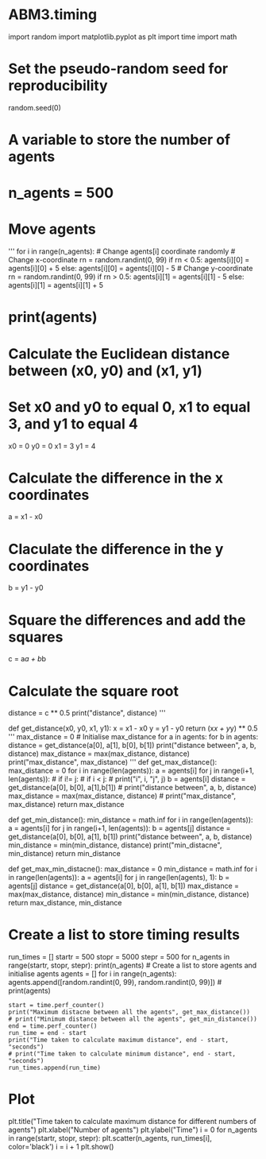 # ABM3.timing
import random
import matplotlib.pyplot as plt
import time
import math

# Set the pseudo-random seed for reproducibility
random.seed(0)

# A variable to store the number of agents
# n_agents = 500

# Move agents
'''
for i in range(n_agents):
    # Change agents[i] coordinate randomly
    # Change x-coordinate
    rn = random.randint(0, 99)
    if rn < 0.5:
        agents[i][0] = agents[i][0] + 5
    else:
        agents[i][0] = agents[i][0] - 5
    # Change y-coordinate
    rn = random.randint(0, 99)
    if rn > 0.5:
        agents[i][1] = agents[i][1] - 5
    else:
        agents[i][1] = agents[i][1] + 5
# print(agents)

# Calculate the Euclidean distance between (x0, y0) and (x1, y1)
# Set x0 and y0 to equal 0, x1 to equal 3, and y1 to equal 4
x0 = 0
y0 = 0
x1 = 3
y1 = 4
# Calculate the difference in the x coordinates
a = x1 - x0
# Claculate the difference in the y coordinates
b = y1 - y0
# Square the differences and add the squares
c = a*a + b*b
# Calculate the square root
distance = c ** 0.5
print("distance", distance)
'''

def get_distance(x0, y0, x1, y1):
    x = x1 - x0
    y = y1 - y0
    return (x*x + y*y) ** 0.5
'''
max_distance = 0 # Initialise max_distance
for a in agents:
    for b in agents:
        distance = get_distance(a[0], a[1], b[0], b[1])
        print("distance between", a, b, distance)
        max_distance = max(max_distance, distance)
        print("max_distance", max_distance)
'''
def get_max_distance():
    max_distance = 0
    for i in range(len(agents)):
        a = agents[i]
        for j in range(i+1, len(agents)):
            # if i!= j:
            # if i < j:
                # print("i", i, "j", j)
            b = agents[i]
            distance = get_distance(a[0], b[0], a[1],b[1])
            # print("distance between", a, b, distance)
            max_distance = max(max_distance, distance)
            # print("max_distance", max_distance)
    return max_distance

def get_min_distance():
    min_distance = math.inf
    for i in range(len(agents)):
        a = agents[i]
        for j in range(i+1, len(agents)):
            b = agents[j]
            distance = get_distance(a[0], b[0], a[1], b[1])
            print("distance between", a, b, distance)
            min_distance = min(min_distance, distance)
            print("min_distacne", min_distance)
    return min_distance

def get_max_min_distacne():
    max_distance = 0
    min_distance = math.inf
    for i in range(len(agents)):
        a = agents[i]
        for j in range(len(agents), 1):
            b = agents[j]
            distance = get_distance(a[0], b[0], a[1], b[1])
            max_distance = max(max_distance, distance)
            min_distance = min(min_distance, distance)
    return max_distance, min_distance

# Create a list to store timing results
run_times = []
startr = 500
stopr = 5000
stepr = 500
for n_agents in range(startr, stopr, stepr):
    print(n_agents)
    # Create a list to store agents and initialise agents
    agents = []
    for i in range(n_agents):
        agents.append([random.randint(0, 99), random.randint(0, 99)])
    # print(agents)
    
    start = time.perf_counter()
    print("Maximum distacne between all the agents", get_max_distance())
    # print("Minimum distance between all the agents", get_min_distance())
    end = time.perf_counter()
    run_time = end - start
    print("Time taken to calculate maximum distance", end - start, "seconds")
    # print("Time taken to calculate minimum distance", end - start, "seconds")
    run_times.append(run_time)

# Plot
plt.title("Time taken to calculate maximum distance for different numbers of agents")
plt.xlabel("Number of agents")
plt.ylabel("Time")
i = 0
for n_agents in range(startr, stopr, stepr):
    plt.scatter(n_agents, run_times[i], color='black')
    i = i + 1
plt.show()
